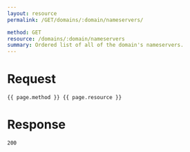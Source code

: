 ```yaml
---
layout: resource
permalink: /GET/domains/:domain/nameservers/

method: GET
resource: /domains/:domain/nameservers
summary: Ordered list of all of the domain's nameservers.
---
```


# Request

~~~
{{ page.method }} {{ page.resource }}
~~~

# Response

~~~
200
~~~
